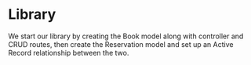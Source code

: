 # **Library**

We start our library by creating the Book model along with controller and CRUD routes, then create the Reservation model and set up an Active Record relationship between the two. 
